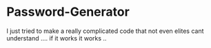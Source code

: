 # Password-Generator
I just tried to make a really complicated code that not even elites cant understand .... if it works it works ..
